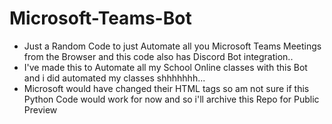 # Microsoft-Teams-Bot

- Just a Random Code to just Automate all you Microsoft Teams Meetings from the Browser and this code also has Discord Bot integration..
- I've made this to Automate all my School Online classes with this Bot and i did automated my classes shhhhhhh...
- Microsoft would have changed their HTML tags so am not sure if this Python Code would work for now and so i'll archive this Repo for Public Preview
